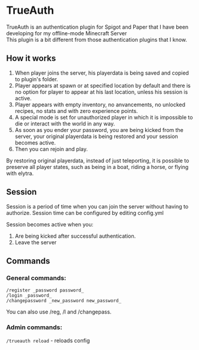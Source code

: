 # TrueAuth
TrueAuth is an authentication plugin for Spigot and Paper that I have been developing for my offline-mode Minecraft Server<br/>
This plugin is a bit different from those authentication plugins that I know.

## How it works
1. When player joins the server, his playerdata is being saved and copied to plugin's folder.
2. Player appears at spawn or at specified location by default and there is no option for player to appear at his last location, unless his session is active.
3. Player appears with empty inventory, no anvancements, no unlocked recipes, no stats and with zero experience points.
4. A special mode is set for unauthorized player in which it is impossible to die or interact with the world in any way.
5. As soon as you ender your password, you are being kicked from the server, your original playerdata is being restored and your session becomes active.
6. Then you can rejoin and play.

By restoring original playerdata, instead of just teleporting, it is possible to preserve all player states, such as being in a boat, riding a horse, or flying with elytra.

## Session
Session is a period of time when you can join the server without having to authorize. Session time can be configured by editing config.yml

Session becomes active when you:
1. Are being kicked after successful authentication.<br/>
2. Leave the server<br/>

## Commands
### General commands:
`/register _password password_`<br/>
`/login _password_`<br/>
`/changepassword _new_password new_password_`

You can also use /reg, /l and /changepass.

### Admin commands:
`/trueauth reload` - reloads config<br/>
